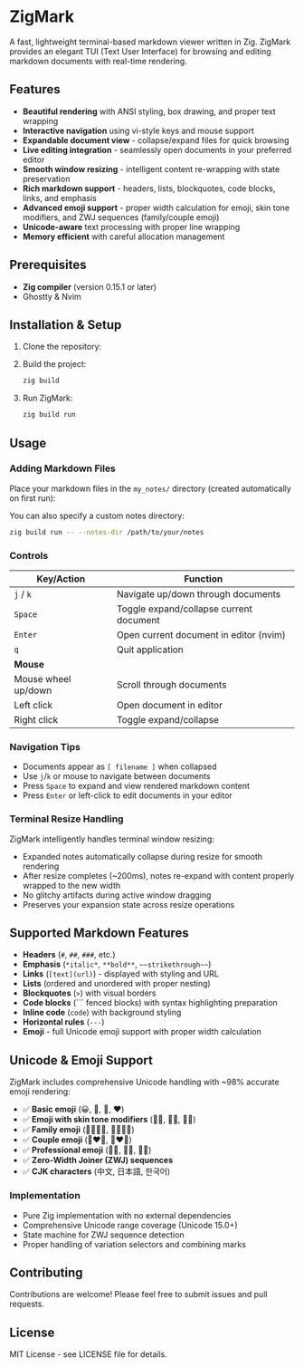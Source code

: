 # ZigMark

A fast, lightweight terminal-based markdown viewer written in Zig. ZigMark provides an elegant TUI (Text User Interface) for browsing and editing markdown documents with real-time rendering.

## Features

- **Beautiful rendering** with ANSI styling, box drawing, and proper text wrapping
- **Interactive navigation** using vi-style keys and mouse support
- **Expandable document view** - collapse/expand files for quick browsing
- **Live editing integration** - seamlessly open documents in your preferred editor
- **Smooth window resizing** - intelligent content re-wrapping with state preservation
- **Rich markdown support** - headers, lists, blockquotes, code blocks, links, and emphasis
- **Advanced emoji support** - proper width calculation for emoji, skin tone modifiers, and ZWJ sequences (family/couple emoji)
- **Unicode-aware** text processing with proper line wrapping
- **Memory efficient** with careful allocation management

## Prerequisites

- **Zig compiler** (version 0.15.1 or later)
- Ghostty & Nvim

## Installation & Setup

1. Clone the repository:

2. Build the project:
   ```bash
   zig build
   ```

3. Run ZigMark:
   ```bash
   zig build run
   ```

## Usage

### Adding Markdown Files

Place your markdown files in the `my_notes/` directory (created automatically on first run):

You can also specify a custom notes directory:

```bash
zig build run -- --notes-dir /path/to/your/notes
```

### Controls

| Key/Action | Function |
|------------|----------|
| `j` / `k` | Navigate up/down through documents |
| `Space` | Toggle expand/collapse current document |
| `Enter` | Open current document in editor (nvim) |
| `q` | Quit application |
| **Mouse** | |
| Mouse wheel up/down | Scroll through documents |
| Left click | Open document in editor |
| Right click | Toggle expand/collapse |

### Navigation Tips

- Documents appear as `[ filename ]` when collapsed
- Use `j`/`k` or mouse to navigate between documents
- Press `Space` to expand and view rendered markdown content
- Press `Enter` or left-click to edit documents in your editor

### Terminal Resize Handling

ZigMark intelligently handles terminal window resizing:
- Expanded notes automatically collapse during resize for smooth rendering
- After resize completes (~200ms), notes re-expand with content properly wrapped to the new width
- No glitchy artifacts during active window dragging
- Preserves your expansion state across resize operations

## Supported Markdown Features

- **Headers** (`#`, `##`, `###`, etc.)
- **Emphasis** (`*italic*`, `**bold**`, `~~strikethrough~~`)
- **Links** (`[text](url)`) - displayed with styling and URL
- **Lists** (ordered and unordered with proper nesting)
- **Blockquotes** (`>`) with visual borders
- **Code blocks** (``` fenced blocks) with syntax highlighting preparation
- **Inline code** (`code`) with background styling
- **Horizontal rules** (`---`)
- **Emoji** - full Unicode emoji support with proper width calculation

## Unicode & Emoji Support

ZigMark includes comprehensive Unicode handling with ~98% accurate emoji rendering:

- ✅ **Basic emoji** (😀, 🎉, 🚀, ❤️)
- ✅ **Emoji with skin tone modifiers** (👋🏽, 👶🏾, 👨🏿)
- ✅ **Family emoji** (👨‍👩‍👧‍👦, 👩‍👩‍👧‍👦)
- ✅ **Couple emoji** (👨‍❤️‍👨, 👩‍❤️‍👩)
- ✅ **Professional emoji** (👨‍💻, 👩‍⚕️, 👨‍🚒)
- ✅ **Zero-Width Joiner (ZWJ) sequences**
- ✅ **CJK characters** (中文, 日本語, 한국어)

### Implementation

- Pure Zig implementation with no external dependencies
- Comprehensive Unicode range coverage (Unicode 15.0+)
- State machine for ZWJ sequence detection
- Proper handling of variation selectors and combining marks

## Contributing

Contributions are welcome! Please feel free to submit issues and pull requests.

## License

MIT License - see LICENSE file for details.
